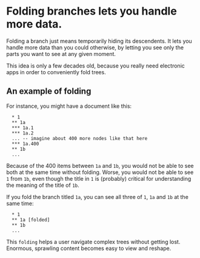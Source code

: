 # Folding branches lets you handle more data.

Folding a branch just means temporarily hiding its descendents. It lets you handle more data than you could otherwise, by letting you see only the parts you want to see at any given moment.

This idea is only a few decades old, because you really need electronic apps in order to conveniently fold trees.

## An example of folding
For instance, you might have a document like this:
```
  * 1
  ** 1a
  *** 1a.1
  *** 1a.2
  ... -- imagine about 400 more nodes like that here
  *** 1a.400
  ** 1b
  ...
```

Because of the 400 items between `1a` and `1b`, you would not be able to see both at the same time without folding. Worse, you would not be able to see `1` from `1b`, even though the title in `1` is (probably) critical for understanding the meaning of the title of `1b`.

If you fold the branch titled `1a`, you can see all three of `1`, `1a` and `1b` at the same time:
```
  * 1
  ** 1a [folded]
  ** 1b
  ...
```

This `folding` helps a user navigate complex trees without getting lost. Enormous, sprawling content becomes easy to view and reshape.
